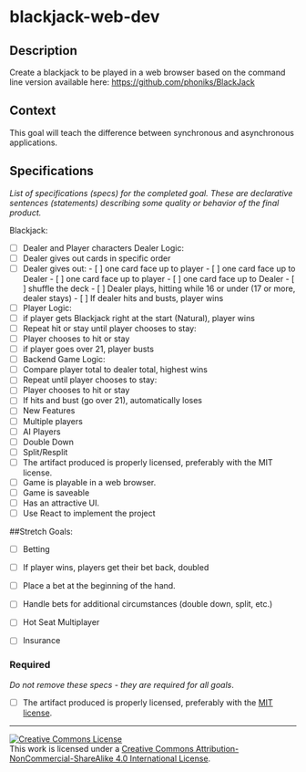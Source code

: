 # blackjack-web-dev
## Description

Create a blackjack to be played in a web browser based on the command line version available here: https://github.com/phoniks/BlackJack
## Context

This goal will teach the difference between synchronous and asynchronous applications.
## Specifications

_List of specifications (specs) for the completed goal. These are declarative sentences (statements) describing some quality or behavior of the final product._

 Blackjack:
- [ ]  Dealer and Player characters Dealer Logic:
  - [ ]  Dealer gives out cards in specific order
  - [ ]  Dealer gives out:
    - [ ]  one card face up to player
    - [ ]  one card face up to Dealer
    - [ ]  one card face up to player
    - [ ]  one card face up to Dealer
    - [ ]  shuffle the deck
    - [ ]  Dealer plays, hitting while 16 or under (17 or more, dealer stays)
    - [ ]  If dealer hits and busts, player wins
- [ ] Player Logic:
- [ ]  if player gets Blackjack right at the start (Natural), player wins
- [ ]  Repeat hit or stay until player chooses to stay:
- [ ]  Player chooses to hit or stay
- [ ]  if player goes over 21, player busts
- [ ] Backend Game Logic:
- [ ]  Compare player total to dealer total, highest wins
- [ ]  Repeat until player chooses to stay:
- [ ]  Player chooses to hit or stay
- [ ]  If hits and bust (go over 21), automatically loses
- [ ] New Features
- [ ]  Multiple players
- [ ]  AI Players
- [ ]  Double Down
- [ ]  Split/Resplit
- [ ]  The artifact produced is properly licensed, preferably with the MIT license.
- [ ] Game is playable in a web browser.
- [ ] Game is saveable
- [ ] Has an attractive UI. 
- [ ] Use React to implement the project 

##Stretch Goals:
- [ ] Betting
- [ ] If player wins, players get their bet back, doubled
- [ ] Place a bet at the beginning of the hand.
- [ ] Handle bets for additional circumstances (double down, split, etc.)
- [ ] Hot Seat Multiplayer
- [ ] Insurance



### Required

_Do not remove these specs - they are required for all goals_.
- [ ] The artifact produced is properly licensed, preferably with the [MIT license](https://opensource.org/licenses/MIT).

---

<!-- LICENSE -->

<a rel="license" href="http://creativecommons.org/licenses/by-nc-sa/4.0/"><img alt="Creative Commons License" style="border-width:0" src="https://i.creativecommons.org/l/by-nc-sa/4.0/80x15.png" /></a>
<br />This work is licensed under a <a rel="license" href="http://creativecommons.org/licenses/by-nc-sa/4.0/">Creative Commons Attribution-NonCommercial-ShareAlike 4.0 International License</a>.

